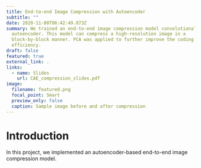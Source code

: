 ```yaml
---
title: End-to-end Image Compression with Autoencoder
subtitle: ""
date: 2020-11-08T06:42:49.873Z
summary: We trained an end-to-end image compression model convolutional
  autoencoder. This model can compress a high-resolution image in a
  block-by-block manner. PCA was applied to further improve the coding
  efficiency.
draft: false
featured: true
external_link: .
links:
  - name: Slides
    url: CAE_compression_slides.pdf
image:
  filename: featured.png
  focal_point: Smart
  preview_only: false
  caption: Sample image before and after compression
---
```

# Introduction

In this project, we implemented an autoencoder-based end-to-end image compression model.